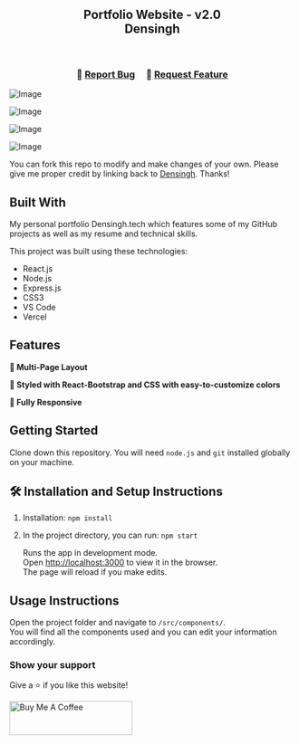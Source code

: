 <h2 align="center">
  Portfolio Website - v2.0<br/>
  <a >Densingh</a>
</h2>


<br/>

<h3 align="center">
    🔹
    <a href="https://github.com/ddensingh">Report Bug</a> &nbsp; &nbsp;
    🔹
    <a href="https://github.com/ddensingh">Request Feature</a>
</h3>

![Image](https://github.com/user-attachments/assets/45819fb0-9d95-4231-a238-e0753509f926)

![Image](https://github.com/user-attachments/assets/16cccd12-e38a-4ffb-a8ba-898bc5b445ce)

![Image](https://github.com/user-attachments/assets/c7e0bc25-594e-44bd-9728-7d1cbe9dc0de)

![Image](https://github.com/user-attachments/assets/b5aa32d1-9da8-49c2-81b4-7d02c70c1b72)

You can fork this repo to modify and make changes of your own. Please give me proper credit by linking back to [Densingh](https://github.com/Densingh-123). Thanks!

## Built With

My personal portfolio <a >Densingh.tech</a> which features some of my GitHub projects as well as my resume and technical skills.<br/>

This project was built using these technologies:

- React.js
- Node.js
- Express.js
- CSS3
- VS Code
- Vercel

## Features

**📖 Multi-Page Layout**

**🎨 Styled with React-Bootstrap and CSS with easy-to-customize colors**

**📱 Fully Responsive**

## Getting Started

Clone down this repository. You will need `node.js` and `git` installed globally on your machine.

## 🛠 Installation and Setup Instructions

1. Installation: `npm install`

2. In the project directory, you can run: `npm start`

   Runs the app in development mode.\
   Open [http://localhost:3000](http://localhost:3000) to view it in the browser.\
   The page will reload if you make edits.

## Usage Instructions

Open the project folder and navigate to `/src/components/`. <br/>
You will find all the components used and you can edit your information accordingly.

### Show your support

Give a ⭐ if you like this website!

<a href="https://www.buymeacoffee.com/soumyajit4419" target="_blank"><img src="https://cdn.buymeacoffee.com/buttons/v2/default-violet.png" alt="Buy Me A Coffee" height="60px" width="217px"></a>
